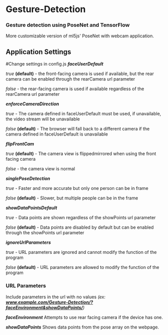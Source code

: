 # Gesture-Detection
### Gesture detection using PoseNet and TensorFlow
More customizable version of ml5js' PoseNet with webcam application.
## Application Settings
#Change settings in config.js
___faceUserDefault___

*true* **(default)** - the front-facing camera is used if available, but the rear camera can be enabled through the rearCamera url parameter

*false* - the rear-facing camera is used if available regardless of the rearCamera url parameter


___enforceCameraDirection___

*true* - The camera defined in faceUserDefault must be used, if unavailable, the video stream will be unavailable

*false* **(default)** - The browser will fall back to a different camera if the camera defined in faceUserDefault is unavailable


___flipFrontCam___

*true* **(default)** - The camera view is flippedmirrored when using the front facing camera

*false* - the camera view is normal


___singlePoseDetection___

*true* - Faster and more accurate but only one person can be in frame

*false* **(default)** - Slower, but multiple people can be in the frame


___showDataPointsDefault___

*true* - Data points are shown regardless of the showPoints url parameter

*false* **(default)** - Data points are disabled by default but can be enabled through the showPoints url parameter


___ignoreUrlParameters___

*true* - URL parameters are ignored and cannot modify the function of the program

*false* **(default)** - URL parameters are allowed to modify the function of the program
### URL Parameters
Include parameters in the url with no values _(ex: **www.example.com/Gesture-Detection/?faceEnvironment&showDataPoints/**)_


___faceEnvironment___
Attempts to use rear facing camera if the device has one.


___showDataPoints___
Shows data points from the pose array on the webpage.
